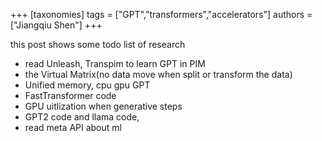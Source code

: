 +++
[taxonomies]
tags = ["GPT","transformers","accelerators"]
authors = ["Jiangqiu Shen"]
+++

this post shows some todo list of research
<!-- more -->

- read Unleash, Transpim to learn GPT in PIM
- the Virtual Matrix(no data move when split or transform the data)
- Unified memory, cpu gpu GPT
- FastTransformer code
- GPU uitlization when generative steps
- GPT2 code and llama code, 
- read meta API about ml